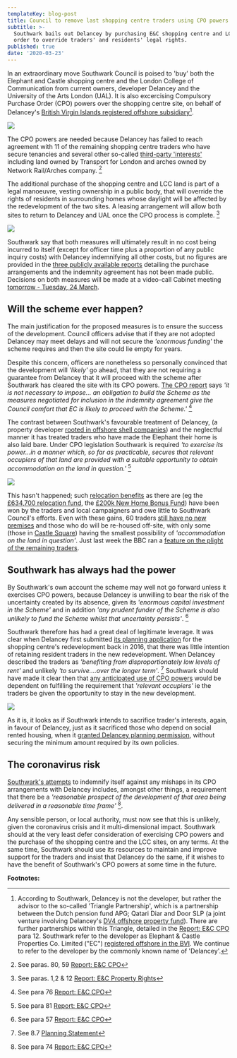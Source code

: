 ```yaml
---
templateKey: blog-post
title: Council to remove last shopping centre traders using CPO powers
subtitle: >-
  Southwark bails out Delancey by purchasing E&C shopping centre and LCC in
  order to override traders' and residents' legal rights.
published: true
date: '2020-03-23'
---
```

In an extraordinary move Southwark Council is poised to 'buy' both the Elephant and Castle shopping centre and the London College of Communication from current owners, developer Delancey and the University of the Arts London (UAL).  It is also excercising Compulsory Purchase Order (CPO) powers over the shopping centre site, on behalf of Delancey's [British Virgin Islands registered offshore subsidiary](http://35percent.org/2014-05-05-manx-connections-the-off-shore-home-of-the-elephants-developers/)[^1].

![](http://35percent.org/images/elephant_castle.jpg)

The CPO powers are needed because Delancey has failed to reach agreement with 11 of the remaining shopping centre traders who have secure tenancies and several other so-called [third-party 'interests'](http://moderngov.southwark.gov.uk/documents/s88166/Appendix%20C.pdf) including land owned by Transport for London and arches owned by Network Rail/Arches company. [^2] 

The additional purchase of the shopping centre and LCC land is part of a legal manoeuvre, vesting ownership in a public body, that will override the rights of residents in surrounding homes whose daylight will be affected by the redevelopment of the two sites.  A leasing arrangement will allow both sites to return to Delancey and UAL once the CPO process is complete. [^3]

![](http://35percent.org/images/cposcreenshot.png)

Southwark say that both measures will ultimately result in no cost being incurred to itself (except for officer time plus a proportion of any public inquiry costs) with Delancey indemnifying all other costs, but no figures are provided in the [three publicly available reports](http://moderngov.southwark.gov.uk/ieListDocuments.aspx?CId=302&MId=6420&Ver=4) detailing the purchase arrangements and the indemnity agreement has not been made public. Decisions on both measures will be made at a video-call Cabinet meeting [tomorrow - Tuesday, 24 March](http://moderngov.southwark.gov.uk/ieListDocuments.aspx?CId=302&MId=6420&Ver=4).

## Will the scheme ever happen?

The main justification for the proposed measures is to ensure the success of the development.  Council officers advise that if they are not adopted Delancey may meet delays and will not secure the _'enormous funding'_ the scheme requires and then the site could lie empty for years.

Despite this concern, officers are nonetheless so personally convinced that the development will _'likely'_ go ahead, that they are not requiring a guarantee from Delancey that it will proceed with the scheme after Southwark has cleared the site with its CPO powers. 
[The CPO report](http://moderngov.southwark.gov.uk/documents/s88163/Report%20EC%20CPO.pdf) says _'it is not necessary to impose... an obligation to build the Scheme as the measures negotiated for inclusion in the indemnity agreement give the Council comfort that EC is likely to proceed with the Scheme.'_ [^4]

The contrast between Southwark's favourable treatment of Delancey, (a property developer [rooted in offshore shell companies](http://35percent.org/2014-05-05-manx-connections-the-off-shore-home-of-the-elephants-developers/)) and the neglectful manner it has treated traders who have made the Elephant their home is also laid bare.  Under CPO legislation Southwark is required _'to exercise its power...in a manner which, so far as practicable, secures that relevant occupiers of that land are provided with a suitable opportunity to obtain accommodation on the land in question.'_ [^5]  

![](http://35percent.org/img/Jamie-Ritblat-Cllr-Dora-Dixon-Fyle.jpg)

This hasn't happened; such [relocation benefits](https://www.southwark.gov.uk/regeneration/elephant-and-castle?chapter=20) as there are (eg the [£634,700 relocation fund](https://www.southwarknews.co.uk/news/developer-delancey-submits-plans-for-castle-square-temporary-home-for-elephant-traders/), the [£200k New Home Bonus Fund](http://moderngov.southwark.gov.uk/documents/s88157/Report%20EC%20Shopping%20Centre%20Progress.pdf)) have been won by the traders and local campaigners and owe little to Southwark Council's efforts. Even with these gains, 60 traders [still have no new premises](http://35percent.org/2020-01-20-elephant-traders-still-homeless/) and those who do will be re-housed off-site, with only some (those in [Castle Square](https://www.southwarknews.co.uk/news/developer-delancey-submits-plans-for-castle-square-temporary-home-for-elephant-traders/)) having the smallest possibility of _'accommodation on the land in question'_. Just last week the BBC ran a [feature on the plight of the remaining traders]((https://twitter.com/LatinElephant/status/1239870649851613185)).

## Southwark has always had the power

By Southwark's own account the scheme may well not go forward unless it exercises CPO powers, because Delancey is unwilling to bear the risk of the uncertainty created by its absence, given its _'enormous capital investment in the Scheme'_ and in addition _'any prudent funder of the Scheme is also unlikely to fund the Scheme whilst that uncertainty persists'_. [^6]

Southwark therefore has had a great deal of legitimate leverage.  It was clear when Delancey first submitted [its planning application](https://planning.southwark.gov.uk/online-applications-old/applicationDetails.do?activeTab=externalDocuments&keyVal=_STHWR_DCAPR_9569810) for the shopping centre's redevelopment back in 2016, that there was little intention of retaining resident traders in the new redevelopment.  When Delancey described the traders as _'benefiting from disproportionately low levels of rent'_ and unlikely _'to survive....over the longer term'_. [^7] Southwark should have made it clear then that [any anticipated use of CPO powers](http://35percent.org/2015-11-04-southwark-resolves-to-use-cpo-powers-for-shopping-centre-retailers/) would be dependent on fulfilling the requirement that _'relevant occupiers'_ ie the traders be given the opportunity to stay in the new development.

![](http://35percent.org/img/traderscomp.jpeg)

As it is, it looks as if Southwark intends to sacrifice trader's interests, again, in favour of Delancey, just as it sacrificed those who depend on social rented housing, when it [granted Delancey planning permission](http://35percent.org/2018-07-09-delancey/), without securing the minimum amount required by its own policies.

## The coronavirus risk

[Southwark's attempts](http://moderngov.southwark.gov.uk/documents/s88163/Report%20EC%20CPO.pdf) to indemnify itself against any mishaps in its CPO arrangements with Delancey includes, amongst other things, a requirement that there be a _'reasonable prospect of the development of that area being delivered in a reasonable time frame'_ [^8].

Any sensible person, or local authority, must now see that this is unlikely, given the coronavirus crisis and it multi-dimensional impact.  Southwark should at the very least defer consideration of exercising CPO powers and the purchase of the shopping centre and the LCC sites, on any terms. At the same time, Southwark should use its resources to maintain and improve support for the traders and insist that Delancey do the same, if it wishes to have the benefit of Southwark's CPO powers at some time in the future.

__Footnotes:__  

[^1]: According to Southwark, Delancey is not the developer, but rather the advisor to the so-called 'Triangle Partnership', which is a partnership between the Dutch pension fund APG; Qatari Diar and Door SLP (a joint venture involving Delancey's [DV4 offshore property fund](http://crappistmartin.github.io/images/PrivateEyeNo1311.pdf)). There are further partnerships within this Triangle, detailed in the [Report: E&C CPO](http://moderngov.southwark.gov.uk/documents/s88163/Report%20EC%20CPO.pdf) para 12.  Southwark refer to the developer as Elephant & Castle Properties Co. Limited ("EC") [registered offshore in the BVI](http://35percent.org/2014-05-05-manx-connections-the-off-shore-home-of-the-elephants-developers/).  We continue to refer to the developer by the commonly known name of 'Delancey'.

[^2]: See paras. 80, 59 [Report: E&C CPO](http://moderngov.southwark.gov.uk/documents/s88163/Report%20EC%20CPO.pdf)

[^3]: See paras. 1,2 & 12 [Report: E&C Property Rights](http://moderngov.southwark.gov.uk/documents/s88172/Report%20EC%20Property%20Rights.pdf)

[^4]: See para 76 [Report: E&C CPO](http://moderngov.southwark.gov.uk/documents/s88163/Report%20EC%20CPO.pdf)

[^5]: See para 81 [Report: E&C CPO](http://moderngov.southwark.gov.uk/documents/s88163/Report%20EC%20CPO.pdf)

[^6]: See para 57 [Report: E&C CPO](http://moderngov.southwark.gov.uk/documents/s88163/Report%20EC%20CPO.pdf)

[^7]: See 8.7 [Planning Statement](http://planbuild.southwark.gov.uk/documents/?GetDocument=%7b%7b%7b!LnbCaTCiMmUoN4H%2fUA2yyg%3d%3d!%7d%7d%7d)

[^8]: See para 74 [Report: E&C CPO](http://moderngov.southwark.gov.uk/documents/s88163/Report%20EC%20CPO.pdf)

<meta name="twitter:card" content="summary_large_image" />

<meta name="twitter:site" content="@35percent_EAN" />

<meta name="twitter:title" content="Southwark to remove last remaining shopping centre traders with compulsory purchase powers" />

<meta name="twitter:description" content="Southwark bails out Delancey by purchasing E&C shopping centre and LCC in order to override traders' and residents' legal rights." />

<meta name="twitter:image" content="http://35percent.org/img/traderscompcollage.jpg" />
